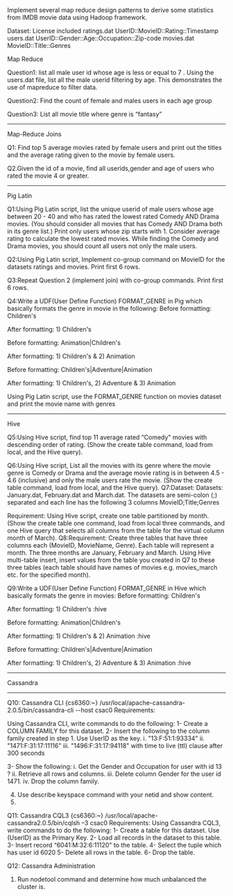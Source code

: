 Implement several map reduce design patterns to derive some statistics from IMDB movie data using Hadoop framework. 


Dataset: License included
ratings.dat UserID::MovieID::Rating::Timestamp
users.dat UserID::Gender::Age::Occupation::Zip-code
movies.dat MovieID::Title::Genres


Map Reduce

Question1:
list all male user id whose age is less or equal to 7 .
Using the users.dat file, list all the male userid filtering by age. This demonstrates the
use of mapreduce to filter data.

Question2:
Find the count of female and males users in each age group

Question3:
List all movie title where genre is “fantasy”

********************************************************************************************

Map-Reduce Joins

Q1: Find top 5 average movies rated by female users and print out the titles and
the average rating given to the movie by female users.

Q2.Given the id of a movie, find all userids,gender and age of users who rated the
movie 4 or greater.

*********************************************************************************************

Pig Latin

Q1:Using Pig Latin script, list the unique userid of male users whose age between 20 - 40 and who has rated the lowest rated Comedy AND Drama movies. (You should consider all movies that has Comedy AND Drama both in its genre list.)
Print only users whose zip starts with 1. Consider average rating to calculate the lowest rated movies. While finding the Comedy and Drama movies, you should count all users not only the male users.

Q2:Using Pig Latin script, Implement co-group command on MovieID for the datasets ratings and movies. Print first 6 rows.

Q3:Repeat Question 2 (implement join) with co-group commands. Print first 6 rows.

Q4:Write a UDF(User Define Function) FORMAT_GENRE in Pig which basically formats the genre in movie in the following:
Before formatting: Children's

After formatting: 1) Children's <NetId>

Before formatting: Animation|Children's

After formatting: 1) Children's & 2) Animation <NetId>

Before formatting: Children's|Adventure|Animation

After formatting: 1) Children's, 2) Adventure & 3) Animation <NetId>

Using Pig Latin script, use the FORMAT_GENRE function on movies dataset and print the movie name with genres


*********************************************************************************************

Hive

Q5:Using Hive script, find top 11 average rated “Comedy" movies with descending order of rating. (Show the create table command, load from local, and the Hive query).


Q6:Using Hive script, List all the movies with its genre where the movie genre is Comedy or Drama and the average movie rating is in between 4.5 - 4.6 (inclusive) and only the male users rate the movie. (Show the create table command, load from local, and the Hive query).
Q7:Dataset:
Datasets:  January.dat, February.dat and March.dat. The datasets are semi-colon (;) separated and each line has the following 3 columns MovieID;Title;Genres

Requirement:
Using Hive script, create one table partitioned by month. (Show the create table one command, load from local three commands, and one Hive query that selects all columns from the table for the virtual column month of March).
Q8:Requirement:
Create three tables that have three columns each (MovieID, MovieName, Genre). Each table will
represent a month. The three months are January, February and March.
Using Hive multi-table insert, insert values from the table you created in Q7 to these three tables (each table should have names of movies e.g. movies_march etc. for the specified month).

Q9:Write a UDF(User Define Function) FORMAT_GENRE in Hive which basically formats the genre in movies:
Before formatting: Children's

After formatting: 1) Children's <NetId> :hive

Before formatting: Animation|Children's

After formatting: 1) Children's & 2) Animation <NetId> :hive

Before formatting: Children's|Adventure|Animation

After formatting: 1) Children's, 2) Adventure & 3) Animation <NetId> :hive


*********************************************************************************************

Cassandra

*********************************************************************************************
Q10: Cassandra CLI
{cs6360:~} /usr/local/apache-cassandra-2.0.5/bin/cassandra-cli --host csac0
Requirements:

Using Cassandra CLI, write commands to do the following:
1- Create a COLUMN FAMILY for this dataset.
2- Insert the following to the column family created in step 1. Use UserID as the key.
i. "13:F:51:1:93334"
ii. "1471:F:31:17:11116"
iii. "1496:F:31:17:94118" with time to live (ttl) clause after 300 seconds

3- Show the following:
i. Get the Gender and Occupation for user with id 13 ?
ii. Retrieve all rows and columns.
iii. Delete column Gender for the user id 1471.
iv. Drop the column family.

4. Use describe keyspace command with your netid and show content.
5. 

Q11: Cassandra CQL3
{cs6360:~} /usr/local/apache-cassandra2.0.5/bin/cqlsh –3 csac0
Requirements:
Using Cassandra CQL3, write commands to do the following:
1- Create a table for this dataset. Use (UserID) as the Primary Key.
2- Load all records in the dataset to this table.
3- Insert record “6041:M:32:6:11120" to the table.
4- Select the tuple which has user id 6020
5- Delete all rows in the table.
6- Drop the table.


Q12: Cassandra Administration
1) Run nodetool command and determine how much unbalanced the cluster is.

